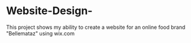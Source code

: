 # Website-Design-
This project shows my ability to create a website for an online food brand "Bellemataz" using wix.com
